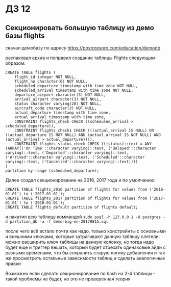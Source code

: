 # ДЗ 12
## Секционировать большую таблицу из демо базы flights

скачал демобазу по адресу https://postgrespro.com/education/demodb

распаковал архив и поправил создание таблицы Flights следующим образом:
```
CREATE TABLE flights (
    flight_id integer NOT NULL,
    flight_no character(6) NOT NULL,
    scheduled_departure timestamp with time zone NOT NULL,
    scheduled_arrival timestamp with time zone NOT NULL,
    departure_airport character(3) NOT NULL,
    arrival_airport character(3) NOT NULL,
    status character varying(20) NOT NULL,
    aircraft_code character(3) NOT NULL,
    actual_departure timestamp with time zone,
    actual_arrival timestamp with time zone,
    CONSTRAINT flights_check CHECK ((scheduled_arrival > scheduled_departure)),
    CONSTRAINT flights_check1 CHECK (((actual_arrival IS NULL) OR ((actual_departure IS NOT NULL) AND (actual_arrival IS NOT NULL) AND (actual_arrival > actual_departure)))),
    CONSTRAINT flights_status_check CHECK (((status)::text = ANY (ARRAY[('On Time'::character varying)::text, ('Delayed'::character varying)::text, ('Departed'::character varying)::text, ('Arrived'::character varying)::text, ('Scheduled'::character varying)::text, ('Cancelled'::character varying)::text])))
)
partition by range (scheduled_departure);
```

Далее создал секционирование на 2016, 2017 года и по умолчанию:
```
CREATE TABLE flights_2016 partition of flights for values from ('2016-01-01') to ('2017-01-01');
CREATE TABLE flights_2017 partition of flights for values from ('2017-01-01') to ('2018-01-01');
CREATE TABLE flights_default partition of flights default;
```

и накатил всю таблицу коммандой `sudo psql -h 127.0.0.1 -U postgres -d partition_db -a -f demo-big-en-20170815.sql`

после чего всё встало почти как надо, только констрейнты с основными и внешними ключами, которые затрагивают данную таблицу слетели. можно расширить ключ таблицы на данную колонку, но тогда надо будет еще и триггер вешать, который будет отрезать одинаковые айди с разными временами, что бы сохранить старую логику добавления и так же просмотреть остальные зависимости таблиц и сделать аналогичные правки

Возможно если сделать секционирование по hash на 2-4 таблицы - такой проблемы не будет, но это не проверенная теория
